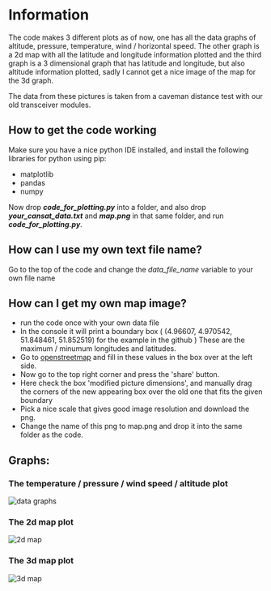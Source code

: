 # Information

The code makes 3 different plots as of now, one has all the data graphs of altitude, pressure, temperature, wind / horizontal speed. The other graph is a 2d map with all the latitude and longitude information plotted and the third graph is a 3 dimensional graph that has latitude and longitude, but also altitude information plotted, sadly I cannot get a nice image of the map for the 3d graph. 

The data from these pictures is taken from a caveman distance test with our old transceiver modules. 

## How to get the code working

Make sure you have a nice python IDE installed, and install the following libraries for python using pip:

- matplotlib
- pandas
- numpy

Now drop **_code_for_plotting.py_** into a folder, and also drop **_your_cansat_data.txt_** and **_map.png_** in that same folder, and run **_code_for_plotting.py_**.

## How can I use my own text file name?

Go to the top of the code and change the _data_file_name_ variable to your own file name

## How can I get my own map image?

- run the code once with your own data file
- In the console it will print a boundary box ( (4.96607, 4.970542, 51.848461, 51.852519) for the example in the github ) These are the maximum / minumum longitudes and latitudes.
-  Go to [openstreetmap](https://www.openstreetmap.org "openstreetmap") and fill in these values in the box over at the left side. 
-  Now go to the top right corner and press the 'share' button.
-  Here check the box 'modified picture dimensions', and manually drag the corners of the new appearing box over the old one that fits the given boundary
-  Pick a nice scale that gives good image resolution and download the png.
-  Change the name of this png to map.png and drop it into the same folder as the code.


## Graphs:

### The temperature / pressure / wind speed / altitude plot
![data graphs](https://user-images.githubusercontent.com/25268098/121771673-032dac80-cb71-11eb-835e-5add11a95b53.png)

### The 2d map plot
![2d map](https://user-images.githubusercontent.com/25268098/121771681-10e33200-cb71-11eb-9bb5-a613e46859bd.png)

### The 3d map plot
![3d map](https://user-images.githubusercontent.com/25268098/121771595-94505380-cb70-11eb-9d5d-ccbaeb07c86f.png)

